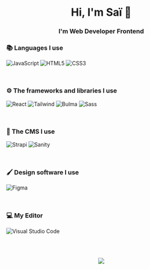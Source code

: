 <h1 align="center">Hi, I'm Saï 👋</h1>
<h3 align="center">I'm Web Developer Frontend</h3>


### 📚 Languages I use

![JavaScript](https://img.shields.io/badge/javascript-%23323330.svg?style=for-the-badge&logo=javascript&logoColor=%23F7DF1E)
![HTML5](https://img.shields.io/badge/html5-%23E34F26.svg?style=for-the-badge&logo=html5&logoColor=white)
![CSS3](https://img.shields.io/badge/css3-%231572B6.svg?style=for-the-badge&logo=css3&logoColor=white)

<br />

### ⚙️ The frameworks and libraries I use

![React](https://img.shields.io/badge/react-%2320232a.svg?style=for-the-badge&logo=react&logoColor=%2361DAFB)
![Tailwind](https://img.shields.io/badge/tailwind-38bdf8?style=for-the-badge&logo=tailwindCSS&logoColor=white)
![Bulma](https://img.shields.io/badge/bulma-00d1b2?style=for-the-badge&logo=bulma&logoColor=white)
![Sass](https://img.shields.io/badge/sass-bf4080?style=for-the-badge&logo=sass&logoColor=white)

<br />

### 📁 The CMS I use

![Strapi](https://img.shields.io/badge/strapi-8c4bff?style=for-the-badge&logo=strapi&logoColor=white)
![Sanity](https://img.shields.io/badge/sanity-f03e2f?style=for-the-badge&logo=Sanity&logoColor=white)

<br />

### 🖌 Design software I use

![Figma](https://img.shields.io/badge/figma-2c2c2c?style=for-the-badge&logo=figma&logoColor=white)

<br />

### 💻 My Editor

![Visual Studio Code](https://img.shields.io/badge/Visual%20Studio%20Code-0078d7.svg?style=for-the-badge&logo=visual-studio-code&logoColor=white)

<br /><br />

<p style="text-align:center;"><img src="https://github-readme-stats.vercel.app/api?username=Saipatate&show_icons=true&theme=radical&count_private=true"></p>
